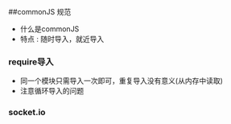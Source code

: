 
##commonJS 规范

* 什么是commonJS
* 特点 : 随时导入，就近导入


### require导入
*  同一个模块只需导入一次即可，重复导入没有意义(从内存中读取)
*  注意循环导入的问题

### socket.io 
